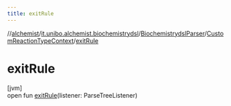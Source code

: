 ```yaml
---
title: exitRule
---
```

//[alchemist](../../../../index.html)/[it.unibo.alchemist.biochemistrydsl](../../index.html)/[BiochemistrydslParser](../index.html)/[CustomReactionTypeContext](index.html)/[exitRule](exit-rule.html)



# exitRule



[jvm]\
open fun [exitRule](exit-rule.html)(listener: ParseTreeListener)




